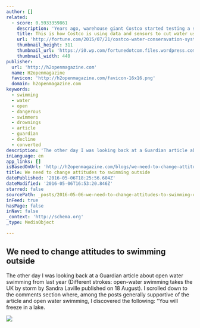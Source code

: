 ```yaml
---
author: []
related:
  - score: 0.5933359861
    description: 'Years ago, warehouse giant Costco started testing a system of sensors and algorithms to cut water use at a handful of its buildings in Mexico. After saving thousands of dollars at each facility annually, Costco has now expanded the water conservation technology to over 50 buildings across the U.S. and Mexico.'
    title: This is how Costco is using data and sensors to cut water use
    url: 'http://fortune.com/2015/07/21/costco-water-conseravation-system/'
    thumbnail_height: 311
    thumbnail_url: 'https://i0.wp.com/fortunedotcom.files.wordpress.com/2014/10/477000903.jpg?fit=440%2C330&ssl=1'
    thumbnail_width: 440
publisher:
  url: 'http://h2openmagazine.com'
  name: H2openmagazine
  favicon: 'http://h2openmagazine.com/favicon-16x16.png'
  domain: h2openmagazine.com
keywords:
  - swimming
  - water
  - open
  - dangerous
  - swimmers
  - drownings
  - article
  - guardian
  - decline
  - converted
description: 'The other day I was looking back at a Guardian article about open water swimming from last year (Different strokes: open-water swimming takes the UK by storm by Sandra Laville published on 18 August). I scrolled down to the comments section where, among the posts generally supportive of the article and open water swimming, I discovered the following: "You will freeze in a lake.'
inLanguage: en
app_links: []
isBasedOnUrl: 'http://h2openmagazine.com/blogs/we-need-to-change-attitudes-to-swimming-outside'
title: We need to change attitudes to swimming outside
datePublished: '2016-05-06T18:25:56.604Z'
dateModified: '2016-05-06T16:53:20.846Z'
starred: false
sourcePath: _posts/2016-05-06-we-need-to-change-attitudes-to-swimming-outside.md
inFeed: true
hasPage: false
inNav: false
_context: 'http://schema.org'
_type: MediaObject

---
```

<article style=""><h1>We need to change attitudes to swimming outside</h1><p>The other day I was looking back at a Guardian article about open water swimming from last year (Different strokes: open-water swimming takes the UK by storm by Sandra Laville published on 18 August). I scrolled down to the comments section where, among the posts generally supportive of the article and open water swimming, I discovered the following: "You will freeze in a lake.</p><img src="http://h2openmagazine.com/assets/site/_1440xAUTO_crop_center-center/IMG_4601.JPG" /></article>